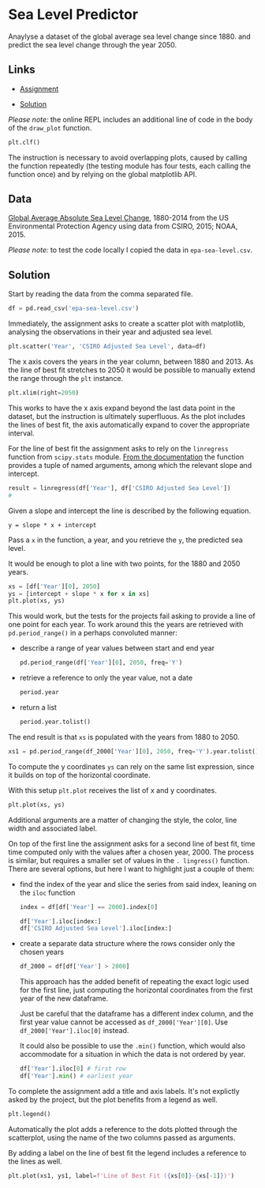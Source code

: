 # Sea Level Predictor

Anaylyse a dataset of the global average sea level change since 1880. and predict the sea level change through the year 2050.

## Links

- [Assignment](https://www.freecodecamp.org/learn/data-analysis-with-python/data-analysis-with-python-projects/sea-level-predictor)

- [Solution](https://replit.com/@borntofrappe/boilerplate-sea-level-predictor)

_Please note:_ the online REPL includes an additional line of code in the body of the `draw_plot` function.

```py
plt.clf()
```

The instruction is necessary to avoid overlapping plots, caused by calling the function repeatedly (the testing module has four tests, each calling the function once) and by relying on the global matplotlib API.

## Data

[Global Average Absolute Sea Level Change](https://datahub.io/core/sea-level-rise), 1880-2014 from the US Environmental Protection Agency using data from CSIRO, 2015; NOAA, 2015.

_Please note:_ to test the code locally I copied the data in `epa-sea-level.csv`.

## Solution

Start by reading the data from the comma separated file.

```py
df = pd.read_csv('epa-sea-level.csv')
```

Immediately, the assignment asks to create a scatter plot with matplotlib, analysing the observations in their year and adjusted sea level.

```py
plt.scatter('Year', 'CSIRO Adjusted Sea Level', data=df)
```

The x axis covers the years in the year column, between 1880 and 2013. As the line of best fit stretches to 2050 it would be possible to manually extend the range through the `plt` instance.

```py
plt.xlim(right=2050)
```

This works to have the x axis expand beyond the last data point in the dataset, but the instruction is ultimately superfluous. As the plot includes the lines of best fit, the axis automatically expand to cover the appropriate interval.

For the line of best fit the assignment asks to rely on the `linregress` function from `scipy.stats` module. [From the documentation]() the function provides a tuple of named arguments, among which the relevant slope and intercept.

```py
result = linregress(df['Year'], df['CSIRO Adjusted Sea Level'])
#
```

Given a slope and intercept the line is described by the following equation.

```text
y = slope * x + intercept
```

Pass a `x` in the function, a year, and you retrieve the `y`, the predicted sea level.

It would be enough to plot a line with two points, for the 1880 and 2050 years.

```py
xs = [df['Year'][0], 2050]
ys = [intercept + slope * x for x in xs]
plt.plot(xs, ys)
```

This would work, but the tests for the projects fail asking to provide a line of one point for each year. To work around this the years are retrieved with `pd.period_range()` in a perhaps convoluted manner:

- describe a range of year values between start and end year

  ```py
  pd.period_range(df['Year'][0], 2050, freq='Y')
  ```

- retrieve a reference to only the year value, not a date

  ```py
  period.year
  ```

- return a list

  ```py
  period.year.tolist()
  ```

The end result is that `xs` is populated with the years from 1880 to 2050.

```py
xs1 = pd.period_range(df_2000['Year'][0], 2050, freq='Y').year.tolist()
```

To compute the y coordinates `ys` can rely on the same list expression, since it builds on top of the horizontal coordinate.

With this setup `plt.plot` receives the list of x and y coordinates.

```py
plt.plot(xs, ys)
```

Additional arguments are a matter of changing the style, the color, line width and associated label.

On top of the first line the assignment asks for a second line of best fit, time time computed only with the values after a chosen year, 2000. The process is similar, but requires a smaller set of values in the `. lingress()` function. There are several options, but here I want to highlight just a couple of them:

- find the index of the year and slice the series from said index, leaning on the `iloc` function

  ```py
  index = df[df['Year'] == 2000].index[0]

  df['Year'].iloc[index:]
  df['CSIRO Adjusted Sea Level'].iloc[index:]
  ```

- create a separate data structure where the rows consider only the chosen years

  ```py
  df_2000 = df[df['Year'] > 2000]
  ```

  This approach has the added benefit of repeating the exact logic used for the first line, just computing the horizontal coordinates from the first year of the new dataframe.

  Just be careful that the dataframe has a different index column, and the first year value cannot be accessed as `df_2000['Year'][0]`. Use `df_2000['Year'].iloc[0]` instead.

  It could also be possible to use the `.min()` function, which would also accommodate for a situation in which the data is not ordered by year.

  ```py
  df['Year'].iloc[0] # first row
  df['Year'].min() # earliest year
  ```

To complete the assignment add a title and axis labels. It's not explictly asked by the project, but the plot benefits from a legend as well.

```py
plt.legend()
```

Automatically the plot adds a reference to the dots plotted through the scatterplot, using the name of the two columns passed as arguments.

By adding a label on the line of best fit the legend includes a reference to the lines as well.

```py
plt.plot(xs1, ys1, label=f'Line of Best Fit ({xs[0]}-{xs[-1]})')
```
